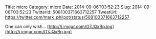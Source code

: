 Title: micro
Category: micro
Date: 2014-09-06T03:52:23
Slug: 2014-09-06T03:52:23
TwitterId: 508100371663712257
TweetUrl: https://twitter.com/mark_philpot/status/508100371663712257

One can only wish... [http://i.imgur.com/G7JQxBp.jpg](http://i.imgur.com/G7JQxBp.jpg)